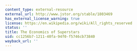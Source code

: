 ```yaml
---
content_type: external-resource
external_url: http://www.jstor.org/stable/1803469
has_external_license_warning: true
license: https://en.wikipedia.org/wiki/All_rights_reserved
status: ''
title: The Economics of Superstars
uid: cc1256b7-1211-40fa-94f0-f5746cb73840
wayback_url: ''
---
```

